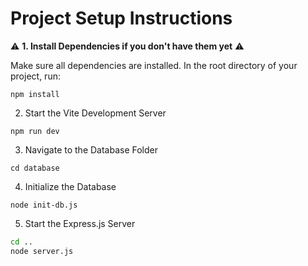 # Project Setup Instructions 

 ⚠️ **1. Install Dependencies if you don't have them yet** ⚠️

Make sure all dependencies are installed. In the root directory of your project, run:

```npm install```

2. Start the Vite Development Server

```npm run dev```

3. Navigate to the Database Folder

```cd database```

4. Initialize the Database

```node init-db.js```

5. Start the Express.js Server
```cmd
cd ..
node server.js
```
